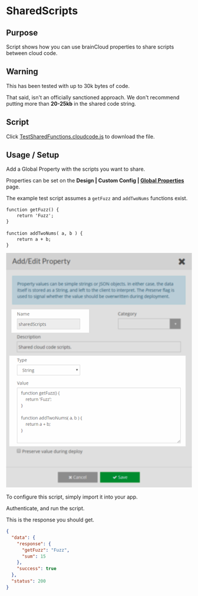 # SharedScripts
## Purpose
Script shows how you can use brainCloud properties to share scripts between cloud code.

## Warning
This has been tested with up to 30k bytes of code.

That said, isn't an officially sanctioned approach. We don't recommend putting more than **20-25kb** in the shared code string.

## Script
Click [TestSharedFunctions.cloudcode.js](TestSharedFunctions.cloudcode.js) to download the file.

## Usage / Setup
Add a Global Property with the scripts you want to share.

Properties can be set on the **Design | Custom Config | [Global Properties](https://portal.braincloudservers.com/admin/dashboard#/development/global-properties)** page.

The example test script assumes a `getFuzz` and `addTwoNums` functions exist.
```
function getFuzz() {
    return 'Fuzz';
}

function addTwoNums( a, b ) {
    return a + b;
}
```


![sharedScripts](./sharedscripts.png)


To configure this script, simply import it into your app.

Authenticate, and run the script.

This is the response you should get.
```json
{
  "data": {
    "response": {
      "getFuzz": "Fuzz",
      "sum": 15
    },
    "success": true
  },
  "status": 200
}
```

